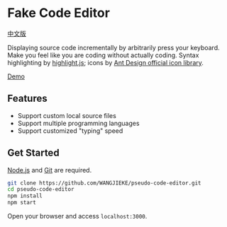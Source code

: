 # Fake Code Editor

[中文版](./docs/README_CN.md)

Displaying source code incrementally by arbitrarily press your keyboard. Make you feel like you are coding without actually coding. Syntax highlighting by [highlight.js](https://github.com/highlightjs/highlight.js); icons by [Ant Design official icon library](https://www.iconfont.cn/collections/detail?cid=9402).

[Demo](https://www.ics.uci.edu/~tongjiew/pseudo-code-editor/)

## Features

- Support custom local source files
- Support multiple programming languages
- Support customized "typing" speed

## Get Started

[Node.js](https://nodejs.org/) and [Git](https://git-scm.com/) are required.

```bash
git clone https://github.com/WANGJIEKE/pseudo-code-editor.git
cd pseudo-code-editor
npm install
npm start
```

Open your browser and access `localhost:3000`.
